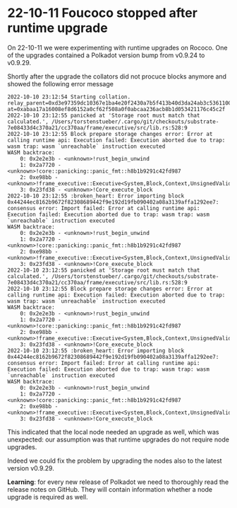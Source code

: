 # 22-10-11 Foucoco stopped after runtime upgrade

On 22-10-11 we were experimenting with runtime upgrades on Rococo. One of the upgrades contained a Polkadot version bump from v0.9.24 to v0.9.29.

Shortly after the upgrade the collators did not procuce blocks anymore and showed the following error message

```
2022-10-10 23:12:54 Starting collation. relay_parent=0xd3e97359dc10367e1ba4e20f2430a7b5f413b40d3da24ab3c53611003a8a510d at=0xabaa17a16008ef8d6152a0cf62f508a0f0abcaa236acb8b1d053421176c45c2f
2022-10-10 23:12:55 panicked at 'Storage root must match that calculated.', /Users/torstenstueber/.cargo/git/checkouts/substrate-7e08433d4c370a21/cc370aa/frame/executive/src/lib.rs:528:9
2022-10-10 23:12:55 Block prepare storage changes error: Error at calling runtime api: Execution failed: Execution aborted due to trap: wasm trap: wasm `unreachable` instruction executed
WASM backtrace:
    0: 0x2e2e3b - <unknown>!rust_begin_unwind
    1: 0x2a7720 - <unknown>!core::panicking::panic_fmt::h8b1b9291c42fd987
    2: 0xe98bb - <unknown>!frame_executive::Executive<System,Block,Context,UnsignedValidator,AllPalletsWithSystem,COnRuntimeUpgrade>::execute_block::h42c3d25f5aa45dec
    3: 0x23fd38 - <unknown>!Core_execute_block
2022-10-10 23:12:55 :broken_heart: Error importing block 0x44244ec8162b9672f82308689442f9e192d19fb090402a08a3139affa1292ee7: consensus error: Import failed: Error at calling runtime api: Execution failed: Execution aborted due to trap: wasm trap: wasm `unreachable` instruction executed
WASM backtrace:
    0: 0x2e2e3b - <unknown>!rust_begin_unwind
    1: 0x2a7720 - <unknown>!core::panicking::panic_fmt::h8b1b9291c42fd987
    2: 0xe98bb - <unknown>!frame_executive::Executive<System,Block,Context,UnsignedValidator,AllPalletsWithSystem,COnRuntimeUpgrade>::execute_block::h42c3d25f5aa45dec
    3: 0x23fd38 - <unknown>!Core_execute_block
2022-10-10 23:12:55 panicked at 'Storage root must match that calculated.', /Users/torstenstueber/.cargo/git/checkouts/substrate-7e08433d4c370a21/cc370aa/frame/executive/src/lib.rs:528:9
2022-10-10 23:12:55 Block prepare storage changes error: Error at calling runtime api: Execution failed: Execution aborted due to trap: wasm trap: wasm `unreachable` instruction executed
WASM backtrace:
    0: 0x2e2e3b - <unknown>!rust_begin_unwind
    1: 0x2a7720 - <unknown>!core::panicking::panic_fmt::h8b1b9291c42fd987
    2: 0xe98bb - <unknown>!frame_executive::Executive<System,Block,Context,UnsignedValidator,AllPalletsWithSystem,COnRuntimeUpgrade>::execute_block::h42c3d25f5aa45dec
    3: 0x23fd38 - <unknown>!Core_execute_block
2022-10-10 23:12:55 :broken_heart: Error importing block 0x44244ec8162b9672f82308689442f9e192d19fb090402a08a3139affa1292ee7: consensus error: Import failed: Error at calling runtime api: Execution failed: Execution aborted due to trap: wasm trap: wasm `unreachable` instruction executed
WASM backtrace:
    0: 0x2e2e3b - <unknown>!rust_begin_unwind
    1: 0x2a7720 - <unknown>!core::panicking::panic_fmt::h8b1b9291c42fd987
    2: 0xe98bb - <unknown>!frame_executive::Executive<System,Block,Context,UnsignedValidator,AllPalletsWithSystem,COnRuntimeUpgrade>::execute_block::h42c3d25f5aa45dec
    3: 0x23fd38 - <unknown>!Core_execute_block
```

This indicated that the local node needed an upgrade as well, which was unexpected: our assumption was that runtime upgrades do not require node upgrades.

Indeed we could fix the problem by upgrading the nodes also to the latest version v0.9.29.

**Learning**: for every new release of Polkadot we need to thoroughly read the release notes on GitHub. They will contain information whether a node upgrade is required as well.
